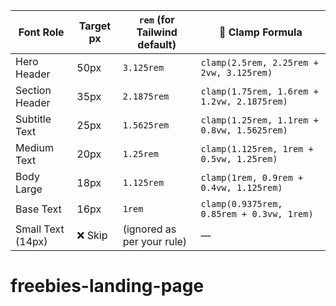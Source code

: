 | Font Role         | Target px | `rem` (for Tailwind default) | 📐 Clamp Formula                            |
| ----------------- | --------- | ---------------------------- | ------------------------------------------- |
| Hero Header       | 50px      | `3.125rem`                   | `clamp(2.5rem, 2.25rem + 2vw, 3.125rem)`    |
| Section Header    | 35px      | `2.1875rem`                  | `clamp(1.75rem, 1.6rem + 1.2vw, 2.1875rem)` |
| Subtitle Text     | 25px      | `1.5625rem`                  | `clamp(1.25rem, 1.1rem + 0.8vw, 1.5625rem)` |
| Medium Text       | 20px      | `1.25rem`                    | `clamp(1.125rem, 1rem + 0.5vw, 1.25rem)`    |
| Body Large        | 18px      | `1.125rem`                   | `clamp(1rem, 0.9rem + 0.4vw, 1.125rem)`     |
| Base Text         | 16px      | `1rem`                       | `clamp(0.9375rem, 0.85rem + 0.3vw, 1rem)`   |
| Small Text (14px) | ❌ Skip    | (ignored as per your rule)   | —                                           |
# freebies-landing-page
